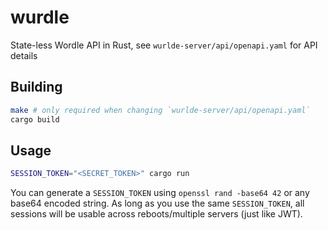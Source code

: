 # wurdle
State-less Wordle API in Rust, see `wurlde-server/api/openapi.yaml` for API details

## Building

```bash
make # only required when changing `wurlde-server/api/openapi.yaml`
cargo build
```

## Usage

```bash
SESSION_TOKEN="<SECRET_TOKEN>" cargo run
```

You can generate a `SESSION_TOKEN` using `openssl rand -base64 42` or any base64 encoded string. As long as you use the same `SESSION_TOKEN`, all sessions will be usable across reboots/multiple servers (just like JWT).
